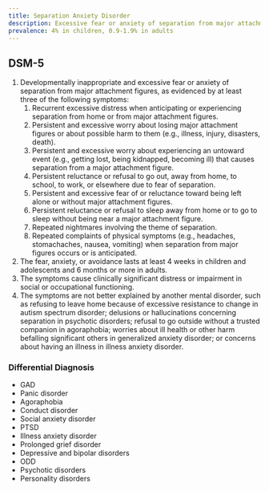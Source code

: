 ```yaml
---
title: Separation Anxiety Disorder
description: Excessive fear or anxiety of separation from major attachment figures.
prevalence: 4% in children, 0.9-1.9% in adults
---
```


## DSM-5
1. Developmentally inappropriate and excessive fear or anxiety of separation from major attachment figures, as evidenced by at least three of the following symptoms:  
    1. Recurrent excessive distress when anticipating or experiencing separation from home or from major attachment figures.  
    2. Persistent and excessive worry about losing major attachment figures or about possible harm to them (e.g., illness, injury, disasters, death).  
    3. Persistent and excessive worry about experiencing an untoward event (e.g., getting lost, being kidnapped, becoming ill) that causes separation from a major attachment figure.  
    4. Persistent reluctance or refusal to go out, away from home, to school, to work, or elsewhere due to fear of separation.  
    5. Persistent and excessive fear of or reluctance toward being left alone or without major attachment figures.  
    6. Persistent reluctance or refusal to sleep away from home or to go to sleep without being near a major attachment figure.  
    7. Repeated nightmares involving the theme of separation.  
    8. Repeated complaints of physical symptoms (e.g., headaches, stomachaches, nausea, vomiting) when separation from major figures occurs or is anticipated.  
2. The fear, anxiety, or avoidance lasts at least 4 weeks in children and adolescents and 6 months or more in adults.  
3. The symptoms cause clinically significant distress or impairment in social or occupational functioning.  
4. The symptoms are not better explained by another mental disorder, such as refusing to leave home because of excessive resistance to change in autism spectrum disorder; delusions or hallucinations concerning separation in psychotic disorders; refusal to go outside without a trusted companion in agoraphobia; worries about ill health or other harm befalling significant others in generalized anxiety disorder; or concerns about having an illness in illness
anxiety disorder.  

### Differential Diagnosis
- GAD  
- Panic disorder  
- Agoraphobia  
- Conduct disorder  
- Social anxiety disorder  
- PTSD  
- Illness anxiety disorder  
- Prolonged grief disorder  
- Depressive and bipolar disorders  
- ODD  
- Psychotic disorders  
- Personality disorders